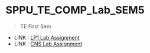 # SPPU_TE_COMP_Lab_SEM5
>TE First Sem

+ LINK : [LP1 Lab Assignment](https://github.com/Sarthak000001/SPPU_TE_COMP_Lab_SEM5/tree/LP1)
+ LINK : [CNS Lab Assignment](https://github.com/Sarthak000001/SPPU_TE_COMP_Lab_SEM5/tree/CNSLab)
